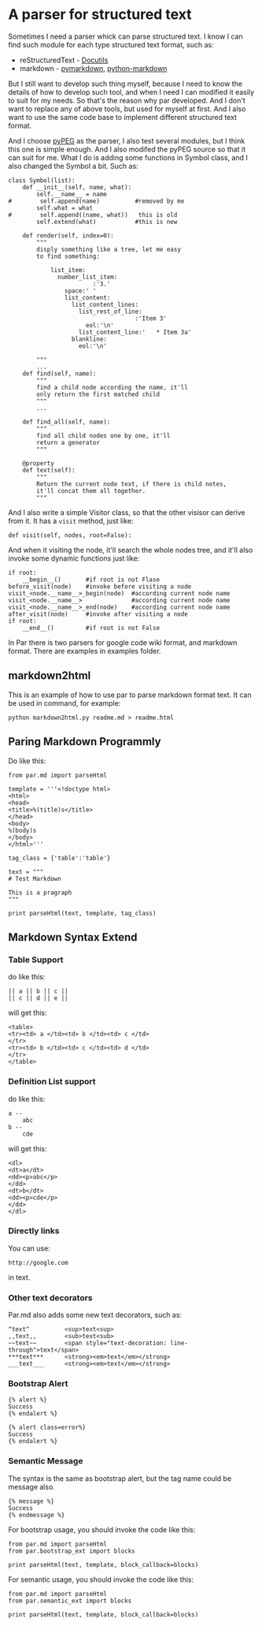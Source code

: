 A parser for structured text
=============================

Sometimes I need a parser whick can parse structured text. I know I can
find such module for each type structured text format, such as:

* reStructuredText - [Docutils](http://docutils.sourceforge.net/)
* markdown - [pymarkdown](http://draketo.de/proj/pymarkdown_minisite/readme.html), 
    [python-markdown](http://packages.python.org/Markdown/)
    
But I still want to develop such thing myself, because I need to know the details
of how to develop such tool, and when I need I can modified it easily to suit
for my needs. So that's the reason why par developed. And I don't want to replace
any of above tools, but used for myself at first. And I also want to use
the same code base to implement different structured text format.

And I choose [pyPEG](http://fdik.org/pyPEG/) as the parser, I also test several modules, but I think this
one is simple enough. And I also modifed the pyPEG source so that it can suit for
me. What I do is adding some functions in Symbol class, and I also changed the Symbol
a bit. Such as:

    class Symbol(list):
        def __init__(self, name, what):
            self.__name__ = name
    #        self.append(name)          #removed by me
            self.what = what
    #        self.append((name, what))   this is old
            self.extend(what)           #this is new
    
        def render(self, index=0):
            """
            disply something like a tree, let me easy
            to find something:
            
                list_item:
                  number_list_item:
                            :'3.'
                    space:' '
                    list_content:
                      list_content_lines:
                        list_rest_of_line:
                                        :'Item 3'
                          eol:'\n'
                        list_content_line:'   * Item 3a'
                      blankline:
                        eol:'\n'
                
            """
            ...
        def find(self, name):
            """
            find a child node according the name, it'll
            only return the first matched child
            """
            ...
            
        def find_all(self, name):
            """
            find all child nodes one by one, it'll
            return a generator
            """
            
        @property
        def text(self):
            """
            Return the current node text, if there is child notes,
            it'll concat them all together.
            """
            
And I also write a simple Visitor class, so that the other visisor can 
derive from it. It has a `visit` method, just like:

    def visit(self, nodes, root=False):

And when it visiting the node, it'll search the whole nodes tree, and
it'll also invoke some dynamic functions just like:    

    if root:
        __begin__()       #if root is not Flase
    before_visit(node)    #invoke before visiting a node
    visit_<node.__name__>_begin(node)  #according current node name
    visit_<node.__name__>              #according current node name
    visit_<node.__name__>_end(node)    #according current node name
    after_visit(node)     #invoke after visiting a node
    if root:
        __end__()         #if root is not False
    
In Par there is two parsers for google code wiki format, and markdown format.
There are examples in examples folder.

markdown2html
--------------

This is an example of how to use par to parse markdown format text. It can be
used in command, for example:

    python markdown2html.py readme.md > readme.html

Paring Markdown Programmly
-----------------------------

Do like this:

    from par.md import parseHtml

    template = '''<!doctype html>
    <html>
    <head>
    <title>%(title)s</title>
    </head>
    <body>
    %(body)s
    </body>
    </html>'''

    tag_class = {'table':'table'}

    text = """
    # Test Markdown

    This is a pragraph
    """

    print parseHtml(text, template, tag_class)

Markdown Syntax Extend
-------------------------

### Table Support

do like this:

    || a || b || c ||
    || c || d || e ||

will get this:

    <table>
    <tr><td> a </td><td> b </td><td> c </td>
    </tr>
    <tr><td> b </td><td> c </td><td> d </td>
    </tr>
    </table>

### Definition List support

do like this:

    a --
        abc
    b --
        cde

will get this:

    <dl>
    <dt>a</dt>
    <dd><p>abc</p>
    </dd>
    <dt>b</dt>
    <dd><p>cde</p>
    </dd>
    </dl>

### Directly links

You can use:

    http://google.com

in text.

### Other text decorators

Par.md also adds some new text decorators, such as:

    ^text^          <sup>text<sup>
    ,,text,,        <sub>text<sub>
    ~~text~~        <span style="text-decoration: line-through">text</span>
    ***text***      <strong><em>text</em></strong>
    ___text___      <strong><em>text</em></strong>

### Bootstrap Alert

    {% alert %}
    Success
    {% endalert %}
    
    {% alert class=error%}
    Success
    {% endalert %}
    
### Semantic Message

The syntax is the same as bootstrap alert, but the tag name could be message
also.
    
    {% message %}
    Success
    {% endmessage %}
    
    
For bootstrap usage, you should invoke the code like this:

    from par.md import parseHtml
    from par.bootstrap_ext import blocks
    
    print parseHtml(text, template, block_callback=blocks)
    
For semantic usage, you should invoke the code like this:

    from par.md import parseHtml
    from par.semantic_ext import blocks
    
    print parseHtml(text, template, block_callback=blocks)
